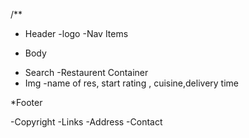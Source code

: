 /**
* Header 
-logo 
-Nav Items

* Body
- Search
-Restaurent Container
- Img
-name of res, start rating , cuisine,delivery time


*Footer

-Copyright
-Links
-Address
-Contact
